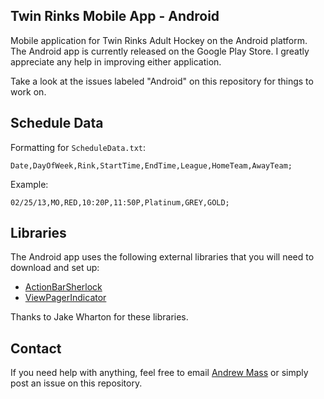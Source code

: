 Twin Rinks Mobile App - Android
-----

Mobile application for Twin Rinks Adult Hockey on the Android platform. The Android app is currently released on the Google Play Store. I greatly appreciate any help in improving either application.

Take a look at the issues labeled "Android" on this repository for things to work on.

Schedule Data
-----

Formatting for `ScheduleData.txt`:

`Date,DayOfWeek,Rink,StartTime,EndTime,League,HomeTeam,AwayTeam;`
  
Example:
   
`02/25/13,MO,RED,10:20P,11:50P,Platinum,GREY,GOLD;`

Libraries
-----
The Android app uses the following external libraries that you will need to download and set up:
- [ActionBarSherlock](http://actionbarsherlock.com/) 
- [ViewPagerIndicator](https://github.com/JakeWharton/Android-ViewPagerIndicator)

Thanks to Jake Wharton for these libraries.

Contact
-----
If you need help with anything, feel free to email [Andrew Mass](http://www.github.com/themasster12) or simply post an issue on this repository.
